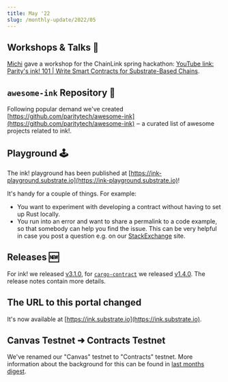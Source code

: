```yaml
---
title: May '22
slug: /monthly-update/2022/05
---
```


## Workshops & Talks 🎤

[Michi](https://github.com/cmichi) gave a workshop for the ChainLink spring hackathon: [YouTube link: 
Parity's ink! 101 | Write Smart Contracts for Substrate-Based Chains](https://www.youtube.com/watch?v=_J6BsbOaedw).

## `awesome-ink` Repository 🤩

Following popular demand we've created
[https://github.com/paritytech/awesome-ink](https://github.com/paritytech/awesome-ink) ‒
a curated list of awesome projects related to ink!.

## Playground 🕹

The ink! playground has been published at [https://ink-playground.substrate.io](https://ink-playground.substrate.io)!

It's handy for a couple of things. For example:

* You want to experiment with developing a contract without having to set up Rust locally.
* You run into an error and want to share a permalink to a code example, so that somebody
can help you find the issue. This can be very helpful in case you post a question e.g. on our
[StackExchange](https://substrate.stackexchange.com/questions/tagged/ink?tab=Votes) site.

## Releases 🆕

For ink! we released [v3.1.0](https://github.com/paritytech/ink/releases/tag/v3.1.0),
for [`cargo-contract`](https://github.com/paritytech/cargo-contract/) we released
[v1.4.0](https://github.com/paritytech/cargo-contract/releases/tag/v1.4.0).
The release notes contain more details.

## The URL to this portal changed

It's now available at [https://ink.substrate.io](https://ink.substrate.io).

## Canvas Testnet ➜ Contracts Testnet

We've renamed our "Canvas" testnet to "Contracts" testnet.
More information about the background for this can be found in
[last months digest](/monthly-update/2022/04#canvas-update).

